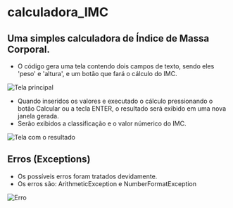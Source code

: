 # calculadora_IMC
## Uma simples calculadora de Índice de Massa Corporal.

- O código gera uma tela contendo dois campos de texto, sendo eles 'peso' e 'altura', e um botão que fará o cálculo do IMC.

![Tela principal](https://user-images.githubusercontent.com/101431618/179769782-81abfa90-8e48-4791-99e0-7a8314e45dd7.png)

<ul>
  <li>Quando inseridos os valores e executado o cálculo pressionando o botão Calcular ou a tecla ENTER, o resultado será exibido em uma nova janela gerada.</li>
  <li>Serão exibidos a classificação e o valor númerico do IMC.</li>
</ul>

![Tela com o resultado](https://user-images.githubusercontent.com/101431618/179770003-2438f844-8cbc-49b4-82b0-6eff45983bd0.png)

## Erros (Exceptions)
<ul>
  <li>Os possíveis erros foram tratados devidamente.</li>
  <li>Os erros são: ArithmeticException e NumberFormatException</li>
</ul>

![Erro](https://user-images.githubusercontent.com/101431618/179770865-ed434835-bc35-46c2-b9b7-51ded7735fee.png)
